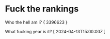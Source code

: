 # Fuck the rankings

Who the hell am I?
{ 3396623 }

What fucking year is it?
[ 2024-04-13T15:00:00Z ]

